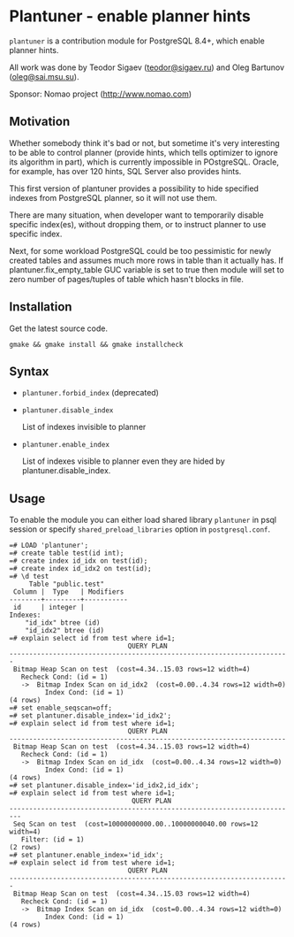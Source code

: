 # Plantuner - enable planner hints

   `plantuner` is a contribution module for PostgreSQL 8.4+, which
   enable planner hints.

   All work was done by Teodor Sigaev (teodor@sigaev.ru) and Oleg Bartunov
   (oleg@sai.msu.su).

   Sponsor: Nomao project (http://www.nomao.com)

## Motivation

Whether somebody think it's bad or not, but sometime it's very
interesting to be able to control planner (provide hints, which tells
optimizer to ignore its algorithm in part), which is currently
impossible in POstgreSQL. Oracle, for example, has over 120 hints, SQL
Server also provides hints.

This first version of plantuner provides a possibility to hide
specified indexes from PostgreSQL planner, so it will not use them.

There are many situation, when developer want to temporarily disable
specific index(es), without dropping them, or to instruct planner to
use specific index.

Next, for some workload PostgreSQL could be too pessimistic for
newly created tables and assumes much more rows in table than
it actually has. If plantuner.fix_empty_table GUC variable is set
to true then module will set to zero number of pages/tuples of
table which hasn't blocks in file.

## Installation

Get the latest source code.
  
	gmake && gmake install && gmake installcheck

## Syntax

* `plantuner.forbid_index` (deprecated)
* `plantuner.disable_index`
	
	List of indexes invisible to planner
* `plantuner.enable_index`
	
	List of indexes visible to planner even they are hided by plantuner.disable_index. 

## Usage

To enable the module you can either load shared library `plantuner` in
psql session or specify `shared_preload_libraries` option in
`postgresql.conf`.
   
```
=# LOAD 'plantuner';
=# create table test(id int);
=# create index id_idx on test(id);
=# create index id_idx2 on test(id);
=# \d test
     Table "public.test"
 Column |  Type   | Modifiers
--------+---------+-----------
 id     | integer |
Indexes:
    "id_idx" btree (id)
    "id_idx2" btree (id)
=# explain select id from test where id=1;
                              QUERY PLAN
-----------------------------------------------------------------------
 Bitmap Heap Scan on test  (cost=4.34..15.03 rows=12 width=4)
   Recheck Cond: (id = 1)
   ->  Bitmap Index Scan on id_idx2  (cost=0.00..4.34 rows=12 width=0)
         Index Cond: (id = 1)
(4 rows)
=# set enable_seqscan=off;
=# set plantuner.disable_index='id_idx2';
=# explain select id from test where id=1;
                              QUERY PLAN
----------------------------------------------------------------------
 Bitmap Heap Scan on test  (cost=4.34..15.03 rows=12 width=4)
   Recheck Cond: (id = 1)
   ->  Bitmap Index Scan on id_idx  (cost=0.00..4.34 rows=12 width=0)
         Index Cond: (id = 1)
(4 rows)
=# set plantuner.disable_index='id_idx2,id_idx';
=# explain select id from test where id=1;
                               QUERY PLAN
-------------------------------------------------------------------------
 Seq Scan on test  (cost=10000000000.00..10000000040.00 rows=12 width=4)
   Filter: (id = 1)
(2 rows)
=# set plantuner.enable_index='id_idx';
=# explain select id from test where id=1;
                              QUERY PLAN
-----------------------------------------------------------------------
 Bitmap Heap Scan on test  (cost=4.34..15.03 rows=12 width=4)
   Recheck Cond: (id = 1)
   ->  Bitmap Index Scan on id_idx  (cost=0.00..4.34 rows=12 width=0)
         Index Cond: (id = 1)
(4 rows)
```

